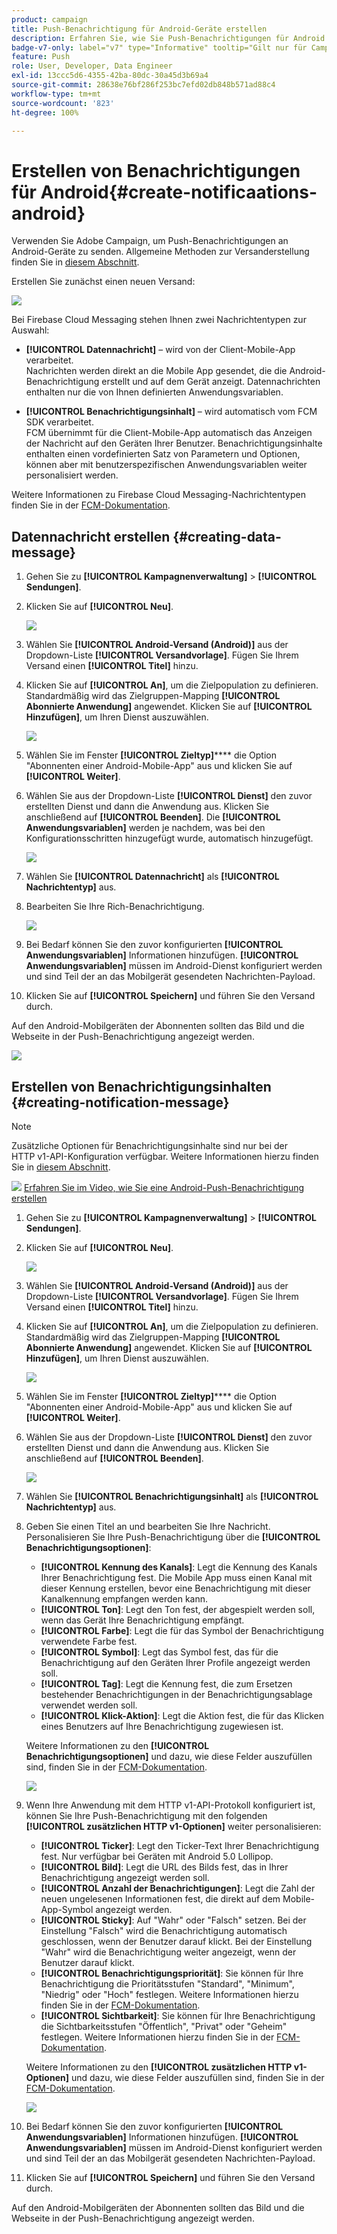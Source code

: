 ```yaml
---
product: campaign
title: Push-Benachrichtigung für Android-Geräte erstellen
description: Erfahren Sie, wie Sie Push-Benachrichtigungen für Android erstellen.
badge-v7-only: label="v7" type="Informative" tooltip="Gilt nur für Campaign Classic v7"
feature: Push
role: User, Developer, Data Engineer
exl-id: 13ccc5d6-4355-42ba-80dc-30a45d3b69a4
source-git-commit: 28638e76bf286f253bc7efd02db848b571ad88c4
workflow-type: tm+mt
source-wordcount: '823'
ht-degree: 100%

---
```


# Erstellen von Benachrichtigungen für Android{#create-notificaations-android}

Verwenden Sie Adobe Campaign, um Push-Benachrichtigungen an Android-Geräte zu senden. Allgemeine Methoden zur Versanderstellung finden Sie in [diesem Abschnitt](steps-about-delivery-creation-steps.md).

Erstellen Sie zunächst einen neuen Versand:

![](assets/nmac_delivery_1.png)

Bei Firebase Cloud Messaging stehen Ihnen zwei Nachrichtentypen zur Auswahl:

* **[!UICONTROL Datennachricht]** – wird von der Client-Mobile-App verarbeitet.
  <br>Nachrichten werden direkt an die Mobile App gesendet, die die Android-Benachrichtigung erstellt und auf dem Gerät anzeigt. Datennachrichten enthalten nur die von Ihnen definierten Anwendungsvariablen.

* **[!UICONTROL Benachrichtigungsinhalt]** – wird automatisch vom FCM SDK verarbeitet.
  <br> FCM übernimmt für die Client-Mobile-App automatisch das Anzeigen der Nachricht auf den Geräten Ihrer Benutzer. Benachrichtigungsinhalte enthalten einen vordefinierten Satz von Parametern und Optionen, können aber mit benutzerspezifischen Anwendungsvariablen weiter personalisiert werden.

Weitere Informationen zu Firebase Cloud Messaging-Nachrichtentypen finden Sie in der [FCM-Dokumentation](https://firebase.google.com/docs/cloud-messaging/concept-options#notifications_and_data_messages).

## Datennachricht erstellen {#creating-data-message}

1. Gehen Sie zu **[!UICONTROL Kampagnenverwaltung]** > **[!UICONTROL Sendungen]**.

1. Klicken Sie auf **[!UICONTROL Neu]**.

   ![](assets/nmac_android_3.png)

1. Wählen Sie **[!UICONTROL Android-Versand (Android)]** aus der Dropdown-Liste **[!UICONTROL Versandvorlage]**. Fügen Sie Ihrem Versand einen **[!UICONTROL Titel]** hinzu.

1. Klicken Sie auf **[!UICONTROL An]**, um die Zielpopulation zu definieren. Standardmäßig wird das Zielgruppen-Mapping **[!UICONTROL Abonnierte Anwendung]** angewendet. Klicken Sie auf **[!UICONTROL Hinzufügen]**, um Ihren Dienst auszuwählen.

   ![](assets/nmac_android_7.png)

1. Wählen Sie im Fenster **[!UICONTROL Zieltyp]****** die Option &quot;Abonnenten einer Android-Mobile-App&quot; aus und klicken Sie auf **[!UICONTROL Weiter]**.

1. Wählen Sie aus der Dropdown-Liste **[!UICONTROL Dienst]** den zuvor erstellten Dienst und dann die Anwendung aus. Klicken Sie anschließend auf **[!UICONTROL Beenden]**.
Die **[!UICONTROL Anwendungsvariablen]** werden je nachdem, was bei den Konfigurationsschritten hinzugefügt wurde, automatisch hinzugefügt.

   ![](assets/nmac_android_6.png)

1. Wählen Sie **[!UICONTROL Datennachricht]** als **[!UICONTROL Nachrichtentyp]** aus.

1. Bearbeiten Sie Ihre Rich-Benachrichtigung.

   ![](assets/nmac_android_5.png)

1. Bei Bedarf können Sie den zuvor konfigurierten **[!UICONTROL Anwendungsvariablen]** Informationen hinzufügen. **[!UICONTROL Anwendungsvariablen]** müssen im Android-Dienst konfiguriert werden und sind Teil der an das Mobilgerät gesendeten Nachrichten-Payload.

1. Klicken Sie auf **[!UICONTROL Speichern]** und führen Sie den Versand durch.

Auf den Android-Mobilgeräten der Abonnenten sollten das Bild und die Webseite in der Push-Benachrichtigung angezeigt werden.

![](assets/nmac_android_4.png)

## Erstellen von Benachrichtigungsinhalten {#creating-notification-message}

>[!NOTE]
>
>Zusätzliche Optionen für Benachrichtigungsinhalte sind nur bei der HTTP v1-API-Konfiguration verfügbar. Weitere Informationen hierzu finden Sie in [diesem Abschnitt](configuring-the-mobile-application-android.md#android-service-httpv1).

![](assets/do-not-localize/how-to-video.png) [Erfahren Sie im Video, wie Sie eine Android-Push-Benachrichtigung erstellen](https://experienceleague.adobe.com/docs/campaign-classic-learn/getting-started-with-push-notifications-for-android/configuring-and-sending-push-notifications.html?lang=de#additional-resources)

1. Gehen Sie zu **[!UICONTROL Kampagnenverwaltung]** > **[!UICONTROL Sendungen]**.

1. Klicken Sie auf **[!UICONTROL Neu]**.

   ![](assets/nmac_android_3.png)

1. Wählen Sie **[!UICONTROL Android-Versand (Android)]** aus der Dropdown-Liste **[!UICONTROL Versandvorlage]**. Fügen Sie Ihrem Versand einen **[!UICONTROL Titel]** hinzu.

1. Klicken Sie auf **[!UICONTROL An]**, um die Zielpopulation zu definieren. Standardmäßig wird das Zielgruppen-Mapping **[!UICONTROL Abonnierte Anwendung]** angewendet. Klicken Sie auf **[!UICONTROL Hinzufügen]**, um Ihren Dienst auszuwählen.

   ![](assets/nmac_android_7.png)

1. Wählen Sie im Fenster **[!UICONTROL Zieltyp]****** die Option &quot;Abonnenten einer Android-Mobile-App&quot; aus und klicken Sie auf **[!UICONTROL Weiter]**.

1. Wählen Sie aus der Dropdown-Liste **[!UICONTROL Dienst]** den zuvor erstellten Dienst und dann die Anwendung aus. Klicken Sie anschließend auf **[!UICONTROL Beenden]**.

   ![](assets/nmac_android_6.png)

1. Wählen Sie **[!UICONTROL Benachrichtigungsinhalt]** als **[!UICONTROL Nachrichtentyp]** aus.

1. Geben Sie einen Titel an und bearbeiten Sie Ihre Nachricht. Personalisieren Sie Ihre Push-Benachrichtigung über die **[!UICONTROL Benachrichtigungsoptionen]**:

   * **[!UICONTROL Kennung des Kanals]**: Legt die Kennung des Kanals Ihrer Benachrichtigung fest. Die Mobile App muss einen Kanal mit dieser Kennung erstellen, bevor eine Benachrichtigung mit dieser Kanalkennung empfangen werden kann.
   * **[!UICONTROL Ton]**: Legt den Ton fest, der abgespielt werden soll, wenn das Gerät Ihre Benachrichtigung empfängt.
   * **[!UICONTROL Farbe]**: Legt die für das Symbol der Benachrichtigung verwendete Farbe fest.
   * **[!UICONTROL Symbol]**: Legt das Symbol fest, das für die Benachrichtigung auf den Geräten Ihrer Profile angezeigt werden soll.
   * **[!UICONTROL Tag]**: Legt die Kennung fest, die zum Ersetzen bestehender Benachrichtigungen in der Benachrichtigungsablage verwendet werden soll.
   * **[!UICONTROL Klick-Aktion]**: Legt die Aktion fest, die für das Klicken eines Benutzers auf Ihre Benachrichtigung zugewiesen ist.

   Weitere Informationen zu den **[!UICONTROL Benachrichtigungsoptionen]** und dazu, wie diese Felder auszufüllen sind, finden Sie in der [FCM-Dokumentation](https://firebase.google.com/docs/reference/fcm/rest/v1/projects.messages#androidnotification).

   ![](assets/nmac_android_8.png)

1. Wenn Ihre Anwendung mit dem HTTP v1-API-Protokoll konfiguriert ist, können Sie Ihre Push-Benachrichtigung mit den folgenden **[!UICONTROL zusätzlichen HTTP v1-Optionen]** weiter personalisieren:

   * **[!UICONTROL Ticker]**: Legt den Ticker-Text Ihrer Benachrichtigung fest. Nur verfügbar bei Geräten mit Android 5.0 Lollipop.
   * **[!UICONTROL Bild]**: Legt die URL des Bilds fest, das in Ihrer Benachrichtigung angezeigt werden soll.
   * **[!UICONTROL Anzahl der Benachrichtigungen]**: Legt die Zahl der neuen ungelesenen Informationen fest, die direkt auf dem Mobile-App-Symbol angezeigt werden.
   * **[!UICONTROL Sticky]**: Auf &quot;Wahr&quot; oder &quot;Falsch&quot; setzen. Bei der Einstellung &quot;Falsch&quot; wird die Benachrichtigung automatisch geschlossen, wenn der Benutzer darauf klickt. Bei der Einstellung &quot;Wahr&quot; wird die Benachrichtigung weiter angezeigt, wenn der Benutzer darauf klickt.
   * **[!UICONTROL Benachrichtigungspriorität]**: Sie können für Ihre Benachrichtigung die Prioritätsstufen &quot;Standard&quot;, &quot;Minimum&quot;, &quot;Niedrig&quot; oder &quot;Hoch&quot; festlegen. Weitere Informationen hierzu finden Sie in der [FCM-Dokumentation](https://firebase.google.com/docs/reference/fcm/rest/v1/projects.messages#NotificationPriority).
   * **[!UICONTROL Sichtbarkeit]**: Sie können für Ihre Benachrichtigung die Sichtbarkeitsstufen &quot;Öffentlich&quot;, &quot;Privat&quot; oder &quot;Geheim&quot; festlegen. Weitere Informationen hierzu finden Sie in der [FCM-Dokumentation](https://firebase.google.com/docs/reference/fcm/rest/v1/projects.messages#visibility).

   Weitere Informationen zu den **[!UICONTROL zusätzlichen HTTP v1-Optionen]** und dazu, wie diese Felder auszufüllen sind, finden Sie in der [FCM-Dokumentation](https://firebase.google.com/docs/reference/fcm/rest/v1/projects.messages#androidnotification).

   ![](assets/nmac_android_9.png)

1. Bei Bedarf können Sie den zuvor konfigurierten **[!UICONTROL Anwendungsvariablen]** Informationen hinzufügen. **[!UICONTROL Anwendungsvariablen]** müssen im Android-Dienst konfiguriert werden und sind Teil der an das Mobilgerät gesendeten Nachrichten-Payload.

1. Klicken Sie auf **[!UICONTROL Speichern]** und führen Sie den Versand durch.

Auf den Android-Mobilgeräten der Abonnenten sollten das Bild und die Webseite in der Push-Benachrichtigung angezeigt werden.
